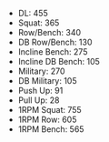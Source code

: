 * DL: 455
*  Squat: 365
*  Row/Bench: 340
*  DB Row/Bench: 130
*  Incline Bench: 275
*  Incline DB Bench: 105
*  Military: 270
*  DB Military: 105
*  Push Up: 91
*  Pull Up: 28
*  1RPM Squat: 755
*  1RPM Row: 605
*  1RPM Bench: 565
